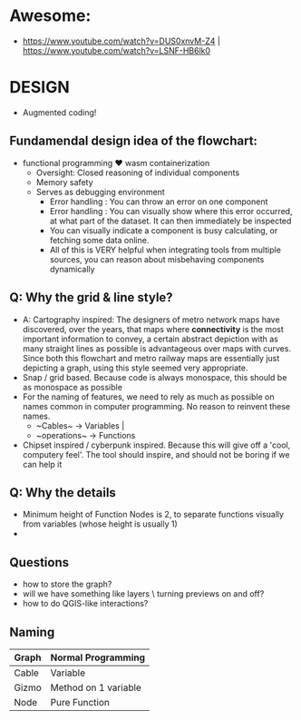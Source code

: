 # Awesome: 
- https://www.youtube.com/watch?v=DUS0xnvM-Z4 | https://www.youtube.com/watch?v=LSNF-HB6lk0


# DESIGN 
- Augmented coding!

## Fundamendal design idea of the flowchart: 
- functional programming ❤️ wasm containerization 
  - Oversight: Closed reasoning of individual components 
  - Memory safety
  - Serves as debugging environment
    - Error handling : You can throw an error on one component 
    - Error handling : You can visually show where this error occurred, at what part of the dataset. It can then immediately be inspected
    - You can visually indicate a component is busy calculating, or fetching some data online.
    - All of this is VERY helpful when integrating tools from multiple sources, you can reason about misbehaving components dynamically


## Q: Why the grid & line style?
- A: Cartography inspired: The designers of metro network maps have discovered, over the years, that maps where **connectivity** is the most important information to convey, a certain abstract depiction with as many straight lines as possible is advantageous over maps with curves. Since both this flowchart and metro railway maps are essentially just depicting a graph, using this style seemed very appropriate. 
- Snap / grid based. Because code is always monospace, this should be as monospace as possible
- For the naming of features, we need to rely as much as possible on names common in computer programming. No reason to reinvent these names. 
  - ~Cables~ -> Variables | 
  - ~operations~ -> Functions
- Chipset inspired / cyberpunk inspired. Because this will give off a 'cool, computery feel'. The tool should inspire, and should not be boring if we can help it



## Q: Why the details 
- Minimum height of Function Nodes is 2, to separate functions visually from variables (whose height is usually 1)
- 



## Questions 
- how to store the graph?
- will we have something like layers \ turning previews on and off?
- how to do QGIS-like interactions? 

## Naming 

| Graph | Normal Programming   |
|-------|----------------------|        
| Cable | Variable             | 
| Gizmo | Method on 1 variable | 
| Node  | Pure Function        | 

